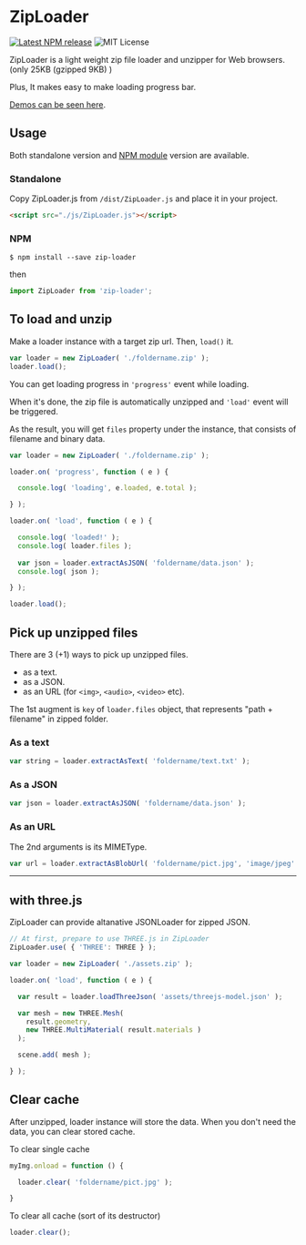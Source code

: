 # ZipLoader

[![Latest NPM release](https://img.shields.io/npm/v/zip-loader.svg)](https://www.npmjs.com/package/zip-loader)
![MIT License](https://img.shields.io/npm/l/zip-loader.svg)

ZipLoader is a light weight zip file loader and unzipper for Web browsers.
(only 25KB (gzipped 9KB) )

Plus, It makes easy to make loading progress bar.

[Demos can be seen here](https://yomotsu.github.io/ZipLoader/examples/).

## Usage

Both standalone version and [NPM module](https://www.npmjs.com/package/zip-loader) version are available.

### Standalone

Copy ZipLoader.js from `/dist/ZipLoader.js` and place it in your project.
```html
<script src="./js/ZipLoader.js"></script>
```

### NPM
```
$ npm install --save zip-loader
```

then
```javascript
import ZipLoader from 'zip-loader';
```

## To load and unzip

Make a loader instance with a target zip url. Then, `load()` it.

```javascript
var loader = new ZipLoader( './foldername.zip' );
loader.load();
```

You can get loading progress in `'progress'` event while loading.

When it's done, the zip file is automatically unzipped and `'load'` event will be triggered.

As the result, you will get `files` property under the instance, that consists of filename and binary data.

```javascript
var loader = new ZipLoader( './foldername.zip' );

loader.on( 'progress', function ( e ) {

  console.log( 'loading', e.loaded, e.total );

} );

loader.on( 'load', function ( e ) {

  console.log( 'loaded!' );
  console.log( loader.files );
  
  var json = loader.extractAsJSON( 'foldername/data.json' );
  console.log( json );

} );

loader.load();
```

## Pick up unzipped files

There are 3 (+1) ways to pick up unzipped files.

- as a text.
- as a JSON.
- as an URL (for `<img>`, `<audio>`, `<video>` etc).

The 1st augment is `key` of `loader.files` object, that represents "path + filename" in zipped folder.

### As a text

```javascript
var string = loader.extractAsText( 'foldername/text.txt' );
```

### As a JSON
```javascript
var json = loader.extractAsJSON( 'foldername/data.json' );
```

### As an URL

The 2nd arguments is its MIMEType.

```javascript
var url = loader.extractAsBlobUrl( 'foldername/pict.jpg', 'image/jpeg' );
```

---

## with three.js

ZipLoader can provide altanative JSONLoader for zipped JSON.

```javascript
// At first, prepare to use THREE.js in ZipLoader
ZipLoader.use( { 'THREE': THREE } );

var loader = new ZipLoader( './assets.zip' );

loader.on( 'load', function ( e ) {

  var result = loader.loadThreeJson( 'assets/threejs-model.json' );

  var mesh = new THREE.Mesh(
    result.geometry,
    new THREE.MultiMaterial( result.materials )
  );

  scene.add( mesh );

} );
```


## Clear cache

After unzipped, loader instance will store the data.
When you don't need the data, you can clear stored cache.

To clear single cache
```javascript
myImg.onload = function () {

  loader.clear( 'foldername/pict.jpg' );

}
```

To clear all cache (sort of its destructor)
```javascript
loader.clear();
```
